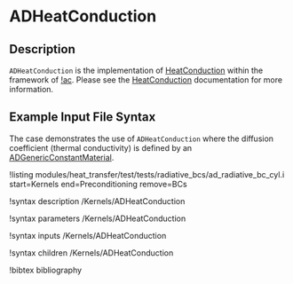 # ADHeatConduction

## Description

`ADHeatConduction` is the implementation of [HeatConduction](/HeatConduction.md) within the framework of [!ac](AD). Please see the [HeatConduction](/HeatConduction.md) documentation for more information.

## Example Input File Syntax

The case demonstrates the use of `ADHeatConduction` where the
diffusion coefficient (thermal conductivity) is defined by an [ADGenericConstantMaterial](GenericConstantMaterial.md).

!listing modules/heat_transfer/test/tests/radiative_bcs/ad_radiative_bc_cyl.i
  start=Kernels
  end=Preconditioning
  remove=BCs

!syntax description /Kernels/ADHeatConduction

!syntax parameters /Kernels/ADHeatConduction

!syntax inputs /Kernels/ADHeatConduction

!syntax children /Kernels/ADHeatConduction

!bibtex bibliography
